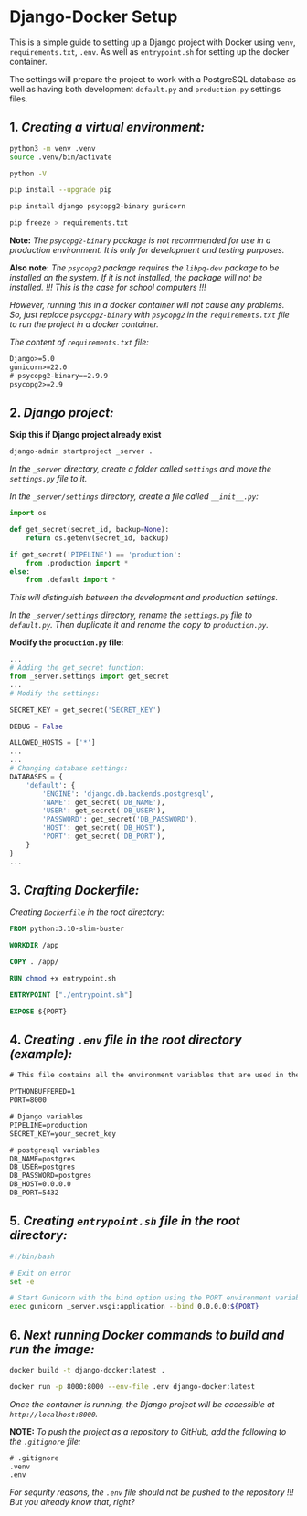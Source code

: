 # Django-Docker Setup

This is a simple guide to setting up a Django project with Docker using `venv`, `requirements.txt`, `.env`. As well as `entrypoint.sh` for setting up the docker container.  

The settings will prepare the project to work with a PostgreSQL database as well as having both development `default.py` and `production.py` settings files.  


## 1. *Creating a virtual environment:*

```bash
python3 -m venv .venv
source .venv/bin/activate

python -V

pip install --upgrade pip

pip install django psycopg2-binary gunicorn

pip freeze > requirements.txt
```

**Note:** *The `psycopg2-binary` package is not recommended for use in a production environment. It is only for development and testing purposes.*  

**Also note:** *The `psycopg2` package requires the `libpq-dev` package to be installed on the system. If it is not installed, the package will not be installed. !!! This is the case for school computers !!!*  

*However, running this in a docker container will not cause any problems. So, just replace `psycopg2-binary` with `psycopg2` in the `requirements.txt` file to run the project in a docker container.*

*The content of `requirements.txt` file:*

```txt
Django>=5.0
gunicorn>=22.0
# psycopg2-binary==2.9.9
psycopg2>=2.9
```


## 2. *Django project:*

**Skip this if Django project already exist**

```bash
django-admin startproject _server .
```

*In the `_server` directory, create a folder called `settings` and move the `settings.py` file to it.*

*In the `_server/settings` directory, create a file called `__init__.py`:*

```python
import os

def get_secret(secret_id, backup=None):
	return os.getenv(secret_id, backup)

if get_secret('PIPELINE') == 'production':
	from .production import *
else:
    from .default import *

```

*This will distinguish between the development and production settings.*  

*In the `_server/settings` directory, rename the `settings.py` file to `default.py`. Then duplicate it and rename the copy to `production.py`.*  

**Modify the `production.py` file:**

```python
...
# Adding the get_secret function:
from _server.settings import get_secret
...
# Modify the settings:

SECRET_KEY = get_secret('SECRET_KEY')

DEBUG = False

ALLOWED_HOSTS = ['*']
...
...
# Changing database settings:
DATABASES = {
	'default': {
		'ENGINE': 'django.db.backends.postgresql',
		'NAME': get_secret('DB_NAME'),
		'USER': get_secret('DB_USER'),
		'PASSWORD': get_secret('DB_PASSWORD'),
		'HOST': get_secret('DB_HOST'),
		'PORT': get_secret('DB_PORT'),
	}
}
...
```


## 3. *Crafting Dockerfile:*

*Creating `Dockerfile` in the root directory:*  

```Dockerfile
FROM python:3.10-slim-buster

WORKDIR /app

COPY . /app/

RUN chmod +x entrypoint.sh

ENTRYPOINT ["./entrypoint.sh"]

EXPOSE ${PORT}
```


## 4. *Creating `.env` file in the root directory (example):*  

```txt
# This file contains all the environment variables that are used in the project

PYTHONBUFFERED=1
PORT=8000

# Django variables
PIPELINE=production
SECRET_KEY=your_secret_key

# postgresql variables
DB_NAME=postgres
DB_USER=postgres
DB_PASSWORD=postgres
DB_HOST=0.0.0.0
DB_PORT=5432

```


## 5. *Creating `entrypoint.sh` file in the root directory:*  

```bash
#!/bin/bash

# Exit on error
set -e

# Start Gunicorn with the bind option using the PORT environment variable
exec gunicorn _server.wsgi:application --bind 0.0.0.0:${PORT}
```


## 6. *Next running Docker commands to build and run the image:*

```bash
docker build -t django-docker:latest .

docker run -p 8000:8000 --env-file .env django-docker:latest
```


*Once the container is running, the Django project will be accessible at `http://localhost:8000`.*  


**NOTE:** *To push the project as a repository to GitHub, add the following to the `.gitignore` file:*  

```txt
# .gitignore
.venv
.env
```

*For sequrity reasons, the `.env` file should not be pushed to the repository !!!*  
*But you already know that, right?*  

